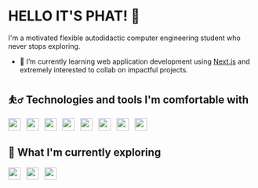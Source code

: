 
# HELLO IT'S PHAT! 👋

<!--
**PhattOZ/PhattOZ** is a ✨ _special_ ✨ repository because its `README.md` (this file) appears on your GitHub profile.

Here are some ideas to get you started:

- 🔭 I’m currently working on ...
- 🌱 I’m currently learning ...
- 👯 I’m looking to collaborate on ...
- 🤔 I’m looking for help with ...
- 💬 Ask me about ...
- 📫 How to reach me: ...
- 😄 Pronouns: ...
- ⚡ Fun fact: ...
-->

I'm a motivated flexible autodidactic computer engineering student who never stops exploring.

- 🌱 I’m currently learning web application development using [Next.js](https://github.com/vercel/next.js/) and extremely interested to collab on impactful projects.

## ⛹️‍♂️ Technologies and tools I'm comfortable with
<img src='https://img.shields.io/badge/-HTML5-282c34?logo=html5' height=25> &nbsp;
<img src='https://img.shields.io/badge/-CSS3-282c34?logo=css3&logoColor=264de4' height=25> &nbsp;
<img src='https://img.shields.io/badge/-JavaScript-282c34?logo=javascript' height=25> &nbsp;
<img src='https://img.shields.io/badge/-MDN Web Docs-282c34?logo=mdnwebdocs' height=25> &nbsp;
<img src='https://img.shields.io/badge/-Tailwind CSS-282c34?logo=tailwindcss' height=25> &nbsp;
<img src='https://img.shields.io/badge/-Node.js-282c34?logo=node.js' height=25> &nbsp;
<img src='https://img.shields.io/badge/-React-282c34?logo=react' height=25> &nbsp;
<img src='https://img.shields.io/badge/-Next.js-282c34?logo=next.js&logoColor=ebecf0' height=25> &nbsp;

## 🤿 What I'm currently exploring
<img src='https://img.shields.io/badge/-Vue.js-282c34?logo=vue.js' height=25> &nbsp;
<img src='https://img.shields.io/badge/-Nuxt.js-282c34?logo=nuxt.js&logoColor=41b883' height=25> &nbsp;
<img src='https://img.shields.io/badge/-Azure AD-282c34?logo=microsoftazure&logoColor=007FFF' height=25> &nbsp;
